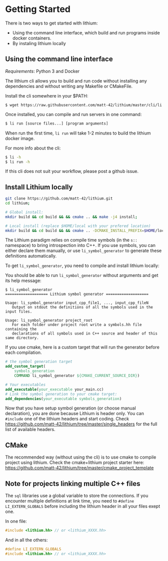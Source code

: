 # Getting Started

There is two ways to get started with lithium:
  - Using the command line interface, which build and run programs inside docker containers.
  - By instaling lithium locally

## Using the command line interface

*Requirements*: Python 3 and Docker

The lithium cli allows you to build and run code without installing any dependencies and without writing any Makefile or CMakeFile.

Install the cli somewhere in your $PATH:
```
$ wget https://raw.githubusercontent.com/matt-42/lithium/master/cli/li 
```

Once installed, you can compile and run servers in one command:
```bash
$ li run [source files...] [program arguments]
```

When run the first time, `li run` will take 1-2 minutes to build the lithium docker image.

For more info about the cli:
```bash
$ li -h
$ li run -h
```

If this cli does not suit your workflow, please post a github issue.

## Install Lithium locally

```bash
git clone https://github.com/matt-42/lithium.git
cd lithium;

# Global install:
mkdir build && cd build && && cmake .. && make -j4 install;

# Local install (replace $HOME/local with your prefered location)
mkdir build && cd build && && cmake .. -DCMAKE_INSTALL_PREFIX=$HOME/local && make -j4 install;
```

The Lithium paradigm relies on compile time symbols (in the `s::` namespace) to bring introspection
into C++. If you use symbols, you can either declare them manually, or use `li_symbol_generator` to generate
these definitions automatically.

To get `li_symbol_generator`, you need to compile and install lithium locally:


You should be able to run `li_symbol_generator` without arguments and get its help message:
```
$ li_symbol_generator
=================== Lithium symbol generator ===================

Usage: li_symbol_generator input_cpp_file1, ..., input_cpp_fileN
   Output on stdout the definitions of all the symbols used in the input files.

Usage: li_symbol_generator project_root
   For each folder under project root write a symbols.hh file containing the
   declarations of all symbols used in C++ source and header of this same directory.
```

If you use cmake, here is a custom target that will run the generator before each compilation.
```cmake
# the symbol generation target
add_custom_target(
    symbols_generation
    COMMAND li_symbol_generator ${CMAKE_CURRENT_SOURCE_DIR})

# Your executables
add_executable(your_executable your_main.cc)
# Link the symbol generation to your cmake target:
add_dependencies(your_executable symbols_generation)
```

Now that you have setup symbol generation (or choose manual declaration), you are done because 
Lithium is header only. You can  `#include` one of the lithium headers and start coding. Check
https://github.com/matt-42/lithium/tree/master/single_headers for the full list of available headers.

## CMake

The recommended way (without using the cli) is to use cmake to compile project using lithium.
Check the cmake+lithium project starter here:
https://github.com/matt-42/lithium/tree/master/cmake_project_template

## Note for projects linking multiple C++ files

The `sql` libraries use a global variable to store the connections. If you encounter
multiple definitions at link time, you need to `#define LI_EXTERN_GLOBALS` before including the lithium
header in all your files exept one.

In one file:
```c++
#include <lithium.hh> // or <lithium_XXXX.hh> 
```

And in all the others:
```c++
#define LI_EXTERN_GLOBALS
#include <lithium.hh> // or <lithium_XXXX.hh> 
```
